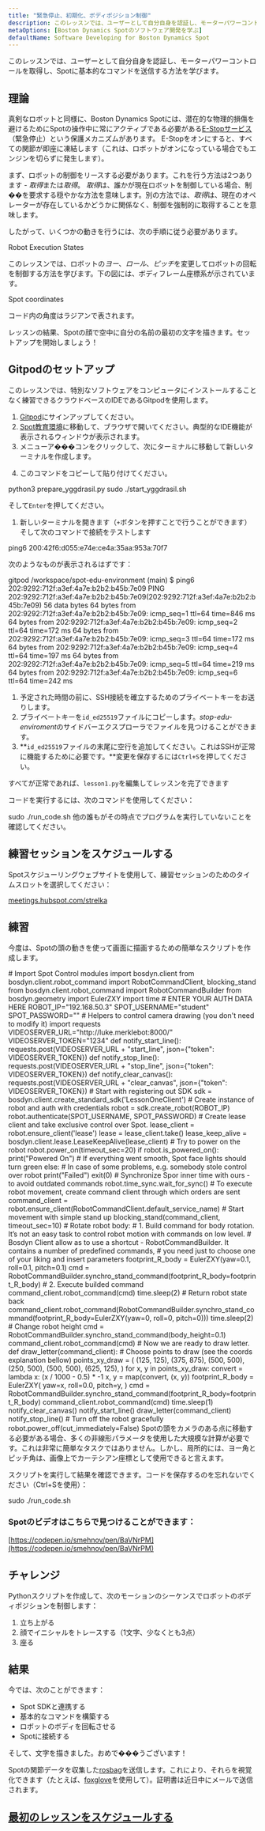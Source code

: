 ```yaml
---
title: "緊急停止、初期化、ボディポジション制御"
description: このレッスンでは、ユーザーとして自分自身を認証し、モーターパワーコントロールを取得し、Spotに基本的なコマンドを送信する方法を学びます。
metaOptions: [Boston Dynamics Spotのソフトウェア開発を学ぶ]
defaultName: Software Developing for Boston Dynamics Spot
---
```


<RoboAcademyText fWeight="500">
このレッスンでは、ユーザーとして自分自身を認証し、モーターパワーコントロールを取得し、Spotに基本的なコマンドを送信する方法を学びます。
</RoboAcademyText>

## 理論

真剣なロボットと同様に、Boston Dynamics Spotには、潜在的な物理的損傷を避けるためにSpotの操作中に常にアクティブである必要がある[E-Stopサービス](https://dev.bostondynamics.com/docs/concepts/estop_service)（緊急停止）という保護メカニズムがあります。 E-Stopをオンにすると、すべての関節が即座に凍結します（これは、ロボットがオンになっている場合でもエンジンを切らずに発生します）。

まず、ロボットの制御をリースする必要があります。これを行う方法は2つあります - *取得*または*取得*。 *取得*は、誰かが現在ロボットを制御している場合、制��を要求する穏やかな方法を意味します。別の方法では、*取得*は、現在のオペレーターが存在しているかどうかに関係なく、制御を強制的に取得することを意味します。

したがって、いくつかの動きを行うには、次の手順に従う必要があります。

<LessonImages src="boston-dynamics-spot/e_stop_scheme.png" alt="ロボットの実行状態" imageClasses="mb"/>

Robot Execution States

このレッスンでは、ロボットの*ヨー*、*ロール*、*ピッチ*を変更してロボットの回転を制御する方法を学びます。下の図には、ボディフレーム座標系が示されています。

<LessonImages src="boston-dynamics-spot/spot_coords.png" alt="Spot座標" imageClasses="mb"/>

Spot coordinates

<RoboAcademyText fWeight="300" fSize="90%">
コード内の角度はラジアンで表されます。
</RoboAcademyText>

レッスンの結果、Spotの顔で空中に自分の名前の最初の文字を描きます。セットアップを開始しましょう！

## Gitpodのセットアップ

このレッスンでは、特別なソフトウェアをコンピュータにインストールすることなく練習できるクラウドベースのIDEであるGitpodを使用します。

1. [Gitpod](https://gitpod.io/)にサインアップしてください。
2. [Spot教育環境](https://gitpod.io/#github.com/merklebot/spot-edu-environment)に移動して、ブラウザで開いてください。典型的なIDE機能が表示されるウィンドウが表示されます。 
3. メニューア���コンをクリックして、次にターミナルに移動して新しいターミナルを作成します。

<LessonImages src="boston-dynamics-spot/gitpod_terminal.png" alt="terminal" imageClasses="mb"/>
    
    
4. このコマンドをコピーして貼り付けてください。

<LessonCodeWrapper language="bash" codeClass="big-code">
python3 prepare_yggdrasil.py
sudo ./start_yggdrasil.sh

</LessonCodeWrapper>

そして`Enter`を押してください。

1. 新しいターミナルを開きます（`+`ボタンを押すことで行うことができます）そして次のコマンドで接続をテストします

<LessonCodeWrapper language="bash" codeClass="big-code">
ping6 200:42f6:d055:e74e:ce4a:35aa:953a:70f7

</LessonCodeWrapper>

次のようなものが表示されるはずです：

<LessonCodeWrapper language="bash" codeClass="big-code">
gitpod /workspace/spot-edu-environment (main) $ ping6 202:9292:712f:a3ef:4a7e:b2b2:b45b:7e09
PING 202:9292:712f:a3ef:4a7e:b2b2:b45b:7e09(202:9292:712f:a3ef:4a7e:b2b2:b45b:7e09) 56 data bytes
64 bytes from 202:9292:712f:a3ef:4a7e:b2b2:b45b:7e09: icmp_seq=1 ttl=64 time=846 ms
64 bytes from 202:9292:712f:a3ef:4a7e:b2b2:b45b:7e09: icmp_seq=2 ttl=64 time=172 ms
64 bytes from 202:9292:712f:a3ef:4a7e:b2b2:b45b:7e09: icmp_seq=3 ttl=64 time=172 ms
64 bytes from 202:9292:712f:a3ef:4a7e:b2b2:b45b:7e09: icmp_seq=4 ttl=64 time=197 ms
64 bytes from 202:9292:712f:a3ef:4a7e:b2b2:b45b:7e09: icmp_seq=5 ttl=64 time=219 ms
64 bytes from 202:9292:712f:a3ef:4a7e:b2b2:b45b:7e09: icmp_seq=6 ttl=64 time=242 ms

</LessonCodeWrapper>

1. 予定された時間の前に、SSH接続を確立するためのプライベートキーをお送りします。
2. プライベートキーを`id_ed25519`ファイルにコピーします。*stop-edu-enviroment*のサイドバーエクスプローラでファイルを見つけることができます。
3. **`id_ed25519`ファイルの末尾に空行を追加してください。これはSSHが正常に機能するために必要です。**変更を保存するには`Ctrl+S`を押してください。

すべてが正常であれば、`lesson1.py`を編集してレッスンを完了できます

コードを実行するには、次のコマンドを使用してください：


<LessonCodeWrapper language="bash">
sudo ./run_code.sh

</LessonCodeWrapper>


<RoboAcademyText fWeight="700" fStyle="normal">
他の誰もがその時点でプログラムを実行していないことを確認してください。
</RoboAcademyText>


## 練習セッションをスケジュールする

Spotスケジューリングウェブサイトを使用して、練習セッションのためのタイムスロットを選択してください：

[meetings.hubspot.com/strelka](https://meetings.hubspot.com/strelka)

## 練習

今度は、Spotの頭の動きを使って画面に描画するための簡単なスクリプトを作成します。 

<LessonCodeWrapper language="python" codeClass="big-code">
# Import Spot Control modules
import bosdyn.client
from bosdyn.client.robot_command import RobotCommandClient, blocking_stand
from bosdyn.client.robot_command import RobotCommandBuilder
from bosdyn.geometry import EulerZXY
import time
# ENTER YOUR AUTH DATA HERE
ROBOT_IP="192.168.50.3"
SPOT_USERNAME="student"
SPOT_PASSWORD=""
# Helpers to control camera drawing (you don't need to modify it)
import requests
VIDEOSERVER_URL="http://luke.merklebot:8000/"
VIDEOSERVER_TOKEN="1234"
def notify_start_line():
  requests.post(VIDEOSERVER_URL + "start_line", json={"token": VIDEOSERVER_TOKEN})
def notify_stop_line():
  requests.post(VIDEOSERVER_URL + "stop_line", json={"token": VIDEOSERVER_TOKEN})
def notify_clear_canvas():
    requests.post(VIDEOSERVER_URL + "clear_canvas", json={"token": VIDEOSERVER_TOKEN})
# Start with registering out SDK
sdk = bosdyn.client.create_standard_sdk('LessonOneClient')
# Create instance of robot and auth with credentials
robot = sdk.create_robot(ROBOT_IP)
robot.authenticate(SPOT_USERNAME, SPOT_PASSWORD)
# Create lease client and take exclusive control over Spot.  
lease_client = robot.ensure_client('lease')
lease = lease_client.take()
lease_keep_alive = bosdyn.client.lease.LeaseKeepAlive(lease_client)
# Try to power on the robot
robot.power_on(timeout_sec=20)
if robot.is_powered_on():
    print("Powered On")
		# If everything went smooth, Spot face lights should turn green
else:
		# In case of some problems, e.g. somebody stole control over robot
    print("Failed")
    exit(0)
# Synchronize Spor inner time with ours - to avoid outdated commands
robot.time_sync.wait_for_sync()
# To execute robot movement, create command client through which orders are sent
command_client = robot.ensure_client(RobotCommandClient.default_service_name)
# Start movement with simple stand up
blocking_stand(command_client, timeout_sec=10)
# Rotate robot body:
#  1. Build command for body rotation. It’s not an easy task to control robot motion with commands on low level. 
#     Bosdyn Client allow as to use a shortcut - RobotCommandBuilder. It contains a number of predefined commands, 
#     you need just to choose one of your liking and insert parameters
footprint_R_body = EulerZXY(yaw=0.1, roll=0.1, pitch=0.1)
cmd = RobotCommandBuilder.synchro_stand_command(footprint_R_body=footprint_R_body)
#  2. Execute builded command
command_client.robot_command(cmd)
time.sleep(2)
# Return robot state back
command_client.robot_command(RobotCommandBuilder.synchro_stand_command(footprint_R_body=EulerZXY(yaw=0, roll=0, pitch=0)))
time.sleep(2)
# Change robot height
cmd = RobotCommandBuilder.synchro_stand_command(body_height=0.1)
command_client.robot_command(cmd)
# Now we are ready to draw letter. 
def draw_letter(command_client):
		# Choose points to draw (see the coords explanation bellow)
    points_xy_draw = (
        (125, 125),
        (375, 875),
        (500, 500),
        (250, 500),
        (500, 500),
        (625, 125),
    )
    for x, y in points_xy_draw:
        convert = lambda x: (x / 1000 - 0.5) * -1
        x, y = map(convert, (x, y))
        footprint_R_body = EulerZXY(
            yaw=x, 
            roll=0.0, 
            pitch=y,
        )
        cmd = RobotCommandBuilder.synchro_stand_command(footprint_R_body=footprint_R_body)
        command_client.robot_command(cmd)
        time.sleep(1)
notify_clear_canvas()
notify_start_line()
draw_letter(command_client)
notify_stop_line()
# Turn off the robot gracefully
robot.power_off(cut_immediately=False)

</LessonCodeWrapper>

<RoboAcademyText fWeight="300" fSize="90%">
Spotの頭をカメラのある点に移動する必要がある場合、多くの非線形パラメータを使用した大規模な計算が必要です。これは非常に簡単なタスクではありません。しかし、局所的には、ヨー角とピッチ角は、画像上でカーテシアン座標として使用できると言えます。
</RoboAcademyText>


<LessonImages src="boston-dynamics-spot/cartesian.jpeg" alt="spot" imageClasses="mb"/>

スクリプトを実行して結果を確認できます。コードを保存するのを忘れないでください（Ctrl+Sを使用）：

<LessonCodeWrapper language="bash">
sudo ./run_code.sh
</LessonCodeWrapper>


### Spotのビデオはこちらで見つけることができます：
[https://codepen.io/smehnov/pen/BaVNrPM](https://codepen.io/smehnov/pen/BaVNrPM)


## チャレンジ
Pythonスクリプトを作成して、次のモーションのシーケンスでロボットのボディポジションを制御します：

1. 立ち上がる
2. 顔でイニシャルをトレースする（1文字、少なくとも3点）
3. 座る

## 結果

今では、次のことができます：

- Spot SDKと連携する
- 基本的なコマンドを構築する
- ロボットのボディを回転させる
- Spotに接続する

そして、文字を描きました。おめで���うございます！


<RoboAcademyText fWeight="500">

Spotの関節データを収集した[rosbag](http://wiki.ros.org/rosbag)を送信します。これにより、それらを視覚化できます（たとえば、[foxglove](https://www.notion.so/Lesson-1-Emergency-Stop-Initialization-Body-Position-Control-4ccf6316330d4680ab1bb571b2b788d5)を使用して）。証明書は近日中にメールで送信されます。

</RoboAcademyText> 


## [最初のレッスンをスケジュールする](https://meetings.hubspot.com/strelka)